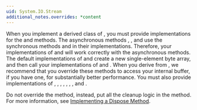 ```yaml
---
uid: System.IO.Stream
additional_notes.overrides: *content
---
```


<p>When you implement a derived class of <xref href="System.IO.Stream"></xref>, you must provide implementations for the <xref href="System.IO.Stream.Read(System.Byte[],System.Int32,System.Int32)"></xref> and <xref href="System.IO.Stream.Write(System.Byte[],System.Int32,System.Int32)"></xref> methods. The asynchronous methods <xref href="System.IO.Stream.ReadAsync(System.Byte[],System.Int32,System.Int32)"></xref>, <xref href="System.IO.Stream.WriteAsync(System.Byte[],System.Int32,System.Int32)"></xref>, and <xref href="System.IO.Stream.CopyToAsync(System.IO.Stream)"></xref> use the synchronous methods <xref href="System.IO.Stream.Read(System.Byte[],System.Int32,System.Int32)"></xref> and <xref href="System.IO.Stream.Write(System.Byte[],System.Int32,System.Int32)"></xref> in their implementations. Therefore, your implementations of <xref href="System.IO.Stream.Read(System.Byte[],System.Int32,System.Int32)"></xref> and <xref href="System.IO.Stream.Write(System.Byte[],System.Int32,System.Int32)"></xref> will work correctly with the asynchronous methods. The default implementations of <xref href="System.IO.Stream.ReadByte"></xref> and <xref href="System.IO.Stream.WriteByte(System.Byte)"></xref> create a new single-element byte array, and then call your implementations of <xref href="System.IO.Stream.Read(System.Byte[],System.Int32,System.Int32)"></xref> and <xref href="System.IO.Stream.Write(System.Byte[],System.Int32,System.Int32)"></xref>. When you derive from <xref href="System.IO.Stream"></xref>, we recommend that you override these methods to access your internal buffer, if you have one, for substantially better performance. You must also provide implementations of <xref href="System.IO.Stream.CanRead"></xref>, <xref href="System.IO.Stream.CanSeek"></xref>, <xref href="System.IO.Stream.CanWrite"></xref>, <xref href="System.IO.Stream.Flush"></xref>, <xref href="System.IO.Stream.Length"></xref>, <xref href="System.IO.Stream.Position"></xref>, <xref href="System.IO.Stream.Seek(System.Int64,System.IO.SeekOrigin)"></xref>, and <xref href="System.IO.Stream.SetLength(System.Int64)"></xref>.  
  
 Do not override the <xref href="System.IO.Stream.Close"></xref> method, instead, put all the <xref href="System.IO.Stream"></xref> cleanup logic in the <xref href="System.IO.Stream.Dispose(System.Boolean)"></xref> method. For more information, see [Implementing a Dispose Method](~/docs/standard/garbage-collection/implementing-dispose.md).</p>



